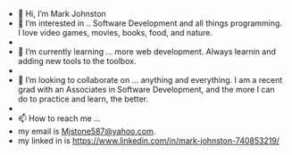 - 👋 Hi, I’m Mark Johnston
- 👀 I’m interested in .. Software Development and all things programming. I love video games, movies, books, food, and nature. 
- 
- 🌱 I’m currently learning ... more web development. Always learnin and adding new tools to the toolbox. 
- 
- 💞️ I’m looking to collaborate on ... anything and everything. I am a recent grad with an Associates in Software Development, and the more I can do to practice and learn, the better.
- 
- 📫 How to reach me ... 
- my email is Mjstone587@yahoo.com.
- my linked in is https://www.linkedin.com/in/mark-johnston-740853219/

<!---
MJStone587/MJStone587 is a ✨ special ✨ repository because its `README.md` (this file) appears on your GitHub profile.
You can click the Preview link to take a look at your changes.
--->
